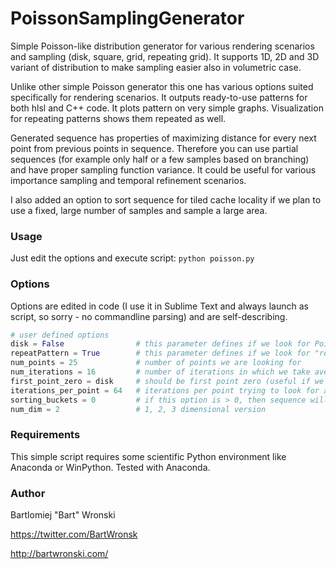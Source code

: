 PoissonSamplingGenerator
========================

Simple Poisson-like distribution generator for various rendering scenarios and sampling (disk, square, grid, repeating grid).
It supports 1D, 2D and 3D variant of distribution to make sampling easier also in volumetric case.

Unlike other simple Poisson generator this one has various options suited specifically for rendering scenarios.
It outputs ready-to-use patterns for both hlsl and C++ code.
It plots pattern on very simple graphs.
Visualization for repeating patterns shows them repeated as well.

Generated sequence has properties of maximizing distance for every next point from previous points in sequence. Therefore you can use partial sequences (for example only half or a few samples based on branching) and have proper sampling function variance. It could be useful for various importance sampling and temporal refinement scenarios.

I also added an option to sort sequence for tiled cache locality if we plan to use a fixed, large number of samples and sample a large area.

### Usage 

Just edit the options and execute script: `python poisson.py`

### Options

Options are edited in code (I use it in Sublime Text and always launch as script, so sorry - no commandline parsing) and are self-describing.

```python
# user defined options
disk = False                # this parameter defines if we look for Poisson-like distribution on a disk/sphere (center at 0, radius 1) or in a square/box (0-1 on x and y)
repeatPattern = True        # this parameter defines if we look for "repeating" pattern so if we should maximize distances also with pattern repetitions
num_points = 25             # number of points we are looking for
num_iterations = 16         # number of iterations in which we take average minimum squared distances between points and try to maximize them
first_point_zero = disk     # should be first point zero (useful if we already have such sample) or random
iterations_per_point = 64   # iterations per point trying to look for a new point with larger distance
sorting_buckets = 0         # if this option is > 0, then sequence will be optimized for tiled cache locality in n x n tiles (x followed by y)
num_dim = 2                 # 1, 2, 3 dimensional version
```

### Requirements

This simple script requires some scientific Python environment like Anaconda or WinPython. Tested with Anaconda.

### Author
Bartlomiej "Bart" Wronski

https://twitter.com/BartWronsk

http://bartwronski.com/
